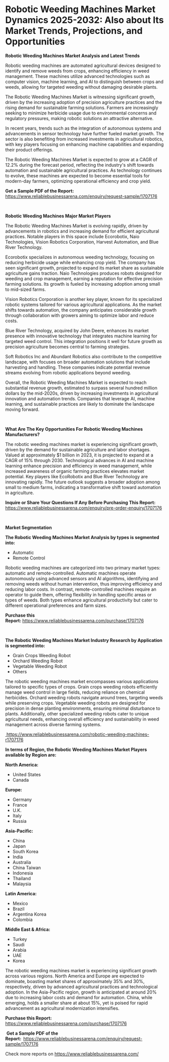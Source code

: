 <p><h1>Robotic Weeding Machines Market Dynamics 2025-2032: Also about Its Market Trends, Projections, and Opportunities</h1></p><p><strong>Robotic Weeding Machines Market Analysis and Latest Trends</strong></p>
<p><p>Robotic weeding machines are automated agricultural devices designed to identify and remove weeds from crops, enhancing efficiency in weed management. These machines utilize advanced technologies such as computer vision, machine learning, and AI to distinguish between crops and weeds, allowing for targeted weeding without damaging desirable plants. </p><p>The Robotic Weeding Machines Market is witnessing significant growth, driven by the increasing adoption of precision agriculture practices and the rising demand for sustainable farming solutions. Farmers are increasingly seeking to minimize herbicide usage due to environmental concerns and regulatory pressures, making robotic solutions an attractive alternative. </p><p>In recent years, trends such as the integration of autonomous systems and advancements in sensor technology have further fueled market growth. The sector is also benefiting from increased investments in agricultural robotics, with key players focusing on enhancing machine capabilities and expanding their product offerings. </p><p>The Robotic Weeding Machines Market is expected to grow at a CAGR of 12.2% during the forecast period, reflecting the industry's shift towards automation and sustainable agricultural practices. As technology continues to evolve, these machines are expected to become essential tools for modern-day farmers, optimizing operational efficiency and crop yield.</p></p>
<p><strong>Get a Sample PDF of the Report:&nbsp;</strong> <a href="https://www.reliablebusinessarena.com/enquiry/request-sample/1707176?utm_campaign=1871&utm_medium=2&utm_source=Github&utm_content=ia&utm_term=22022025&utm_id=robotic-weeding-machines">https://www.reliablebusinessarena.com/enquiry/request-sample/1707176</a></p>
<p>&nbsp;</p>
<p><strong>Robotic Weeding Machines Major Market Players</strong></p>
<p><p>The Robotic Weeding Machines Market is evolving rapidly, driven by advancements in robotics and increasing demand for efficient agricultural practices. Notable players in this space include Ecorobotix, Naio Technologies, Vision Robotics Corporation, Harvest Automation, and Blue River Technology.</p><p>Ecorobotix specializes in autonomous weeding technology, focusing on reducing herbicide usage while enhancing crop yield. The company has seen significant growth, projected to expand its market share as sustainable agriculture gains traction. Naio Technologies produces robots designed for weeding and crop management, earning a reputation for effective precision farming solutions. Its growth is fueled by increasing adoption among small to mid-sized farms.</p><p>Vision Robotics Corporation is another key player, known for its specialized robotic systems tailored for various agricultural applications. As the market shifts towards automation, the company anticipates considerable growth through collaboration with growers aiming to optimize labor and reduce costs.</p><p>Blue River Technology, acquired by John Deere, enhances its market presence with innovative technology that integrates machine learning for targeted weed control. This integration positions it well for future growth as precision agriculture becomes central to farming strategies.</p><p>Soft Robotics Inc and Abundant Robotics also contribute to the competitive landscape, with focuses on broader automation solutions that include harvesting and handling. These companies indicate potential revenue streams evolving from robotic applications beyond weeding.</p><p>Overall, the Robotic Weeding Machines Market is expected to reach substantial revenue growth, estimated to surpass several hundred million dollars by the mid-2020s, driven by increasing investments in agricultural innovation and automation trends. Companies that leverage AI, machine learning, and sustainable practices are likely to dominate the landscape moving forward.</p></p>
<p>&nbsp;</p>
<p><strong>What Are The Key Opportunities For Robotic Weeding Machines Manufacturers?</strong></p>
<p><p>The robotic weeding machines market is experiencing significant growth, driven by the demand for sustainable agriculture and labor shortages. Valued at approximately $1 billion in 2023, it is projected to expand at a CAGR of 15% through 2030. Technological advances in AI and machine learning enhance precision and efficiency in weed management, while increased awareness of organic farming practices elevates market potential. Key players like EcoRobotix and Blue River Technology are innovating rapidly. The future outlook suggests a broader adoption among small to medium farms, indicating a transformative shift toward automation in agriculture.</p></p>
<p><strong>Inquire or Share Your Questions If Any Before Purchasing This Report:</strong> <a href="https://www.reliablebusinessarena.com/enquiry/pre-order-enquiry/1707176?utm_campaign=1871&utm_medium=2&utm_source=Github&utm_content=ia&utm_term=22022025&utm_id=robotic-weeding-machines">https://www.reliablebusinessarena.com/enquiry/pre-order-enquiry/1707176</a></p>
<p>&nbsp;</p>
<p><strong>Market Segmentation</strong></p>
<p><strong>The Robotic Weeding Machines Market Analysis by types is segmented into:</strong></p>
<p><ul><li>Automatic</li><li>Remote Control</li></ul></p>
<p><p>Robotic weeding machines are categorized into two primary market types: automatic and remote-controlled. Automatic machines operate autonomously using advanced sensors and AI algorithms, identifying and removing weeds without human intervention, thus improving efficiency and reducing labor costs. In contrast, remote-controlled machines require an operator to guide them, offering flexibility in handling specific areas or types of weeds. Both types enhance agricultural productivity but cater to different operational preferences and farm sizes.</p></p>
<p><strong>Purchase this Report:&nbsp;</strong><a href="https://www.reliablebusinessarena.com/purchase/1707176?utm_campaign=1871&utm_medium=2&utm_source=Github&utm_content=ia&utm_term=22022025&utm_id=robotic-weeding-machines">https://www.reliablebusinessarena.com/purchase/1707176</a></p>
<p>&nbsp;</p>
<p><strong>The Robotic Weeding Machines Market Industry Research by Application is segmented into:</strong></p>
<p><ul><li>Grain Crops Weeding Robot</li><li>Orchard Weeding Robot</li><li>Vegetable Weeding Robot</li><li>Others</li></ul></p>
<p><p>The robotic weeding machines market encompasses various applications tailored to specific types of crops. Grain crops weeding robots efficiently manage weed control in large fields, reducing reliance on chemical herbicides. Orchard weeding robots navigate around trees, targeting weeds while preserving crops. Vegetable weeding robots are designed for precision in dense planting environments, ensuring minimal disturbance to plants. Additionally, other specialized weeding robots cater to unique agricultural needs, enhancing overall efficiency and sustainability in weed management across diverse farming systems.</p></p>
<p><a href="https://www.reliablebusinessarena.com/robotic-weeding-machines-r1707176?utm_campaign=1871&utm_medium=2&utm_source=Github&utm_content=ia&utm_term=22022025&utm_id=robotic-weeding-machines">&nbsp;https://www.reliablebusinessarena.com/robotic-weeding-machines-r1707176</a></p>
<p><strong>In terms of Region, the Robotic Weeding Machines Market Players available by Region are:</strong></p>
<p>
    <p> <strong> North America: </strong>
        <ul>
            <li>United States</li>
            <li>Canada</li>
        </ul>
        </p> 
    <p> <strong> Europe: </strong>
        <ul>
            <li>Germany</li>
            <li>France</li>
            <li>U.K.</li>
            <li>Italy</li>
            <li>Russia</li>
        </ul>
        </p> 
    <p> <strong> Asia-Pacific: </strong>
        <ul>
            <li>China</li>
            <li>Japan</li>
            <li>South Korea</li>
            <li>India</li>
            <li>Australia</li>
            <li>China Taiwan</li>
            <li>Indonesia</li>
            <li>Thailand</li>
            <li>Malaysia</li>
        </ul>
        </p> 
    <p> <strong> Latin America: </strong>
        <ul>
            <li>Mexico</li>
            <li>Brazil</li>
            <li>Argentina Korea</li>
            <li>Colombia</li>
        </ul>
        </p> 
    <p> <strong> Middle East & Africa: </strong>
        <ul>
            <li>Turkey</li>
            <li>Saudi</li>
            <li>Arabia</li>
            <li>UAE</li>
            <li>Korea</li>
        </ul>
    </p>
    </p>
<p><p>The robotic weeding machines market is experiencing significant growth across various regions. North America and Europe are expected to dominate, boasting market shares of approximately 35% and 30%, respectively, driven by advanced agricultural practices and technological adoption. In the Asia-Pacific region, growth is anticipated at around 20% due to increasing labor costs and demand for automation. China, while emerging, holds a smaller share at about 15%, yet is poised for rapid advancement as agricultural modernization intensifies.</p></p>
<p><strong>Purchase this Report: </strong><a href="https://www.reliablebusinessarena.com/purchase/1707176?utm_campaign=1871&utm_medium=2&utm_source=Github&utm_content=ia&utm_term=22022025&utm_id=robotic-weeding-machines">https://www.reliablebusinessarena.com/purchase/1707176</a></p>
<p>&nbsp;<strong>Get a Sample PDF of the Report:&nbsp;&nbsp;</strong><a href="https://www.reliablebusinessarena.com/enquiry/request-sample/1707176?utm_campaign=1871&utm_medium=2&utm_source=Github&utm_content=ia&utm_term=22022025&utm_id=robotic-weeding-machines">https://www.reliablebusinessarena.com/enquiry/request-sample/1707176</a></p>
<p><strong></strong></p>
<p>Check more reports on <a href="https://www.reliablebusinessarena.com/?utm_campaign=1871&utm_medium=2&utm_source=Github&utm_content=ia&utm_term=22022025&utm_id=robotic-weeding-machines">https://www.reliablebusinessarena.com/</a></p>